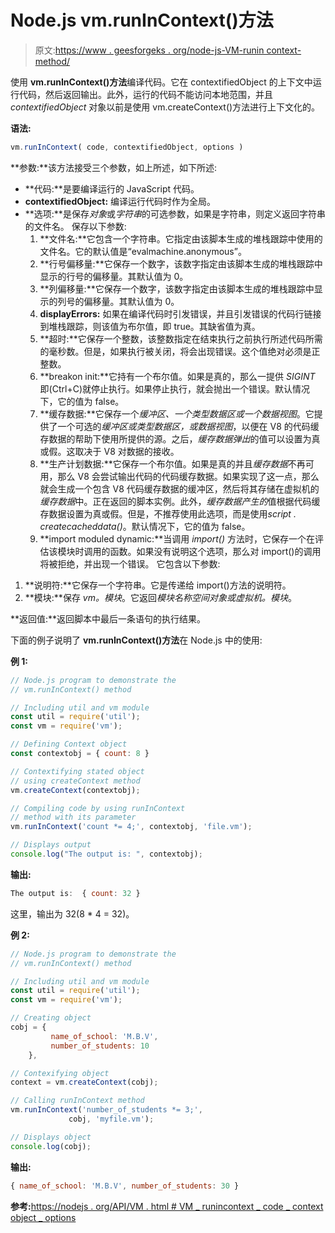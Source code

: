 # Node.js vm.runInContext()方法

> 原文:[https://www . geesforgeks . org/node-js-VM-runin context-method/](https://www.geeksforgeeks.org/node-js-vm-runincontext-method/)

使用 **vm.runInContext()方法**编译代码。它在 contextifiedObject 的上下文中运行代码，然后返回输出。此外，运行的代码不能访问本地范围，并且 *contextifiedObject* 对象以前是使用 vm.createContext()方法进行上下文化的。

**语法:**

```js
vm.runInContext( code, contextifiedObject, options )
```

**参数:**该方法接受三个参数，如上所述，如下所述:

*   **代码:**是要编译运行的 JavaScript 代码。
*   **contextifiedObject:** 编译运行代码时作为全局。
*   **选项:**是保存*对象*或*字符串*的可选参数，如果是字符串，则定义返回字符串的文件名。
    保存以下参数:
    1.  **文件名:**它包含一个字符串。它指定由该脚本生成的堆栈跟踪中使用的文件名。它的默认值是“evalmachine.anonymous”。
    2.  **行号偏移量:**它保存一个数字，该数字指定由该脚本生成的堆栈跟踪中显示的行号的偏移量。其默认值为 0。
    3.  **列偏移量:**它保存一个数字，该数字指定由该脚本生成的堆栈跟踪中显示的列号的偏移量。其默认值为 0。
    4.  **displayErrors:** 如果在编译代码时引发错误，并且引发错误的代码行链接到堆栈跟踪，则该值为布尔值，即 true。其缺省值为真。
    5.  **超时:**它保存一个整数，该整数指定在结束执行之前执行所述代码所需的毫秒数。但是，如果执行被关闭，将会出现错误。这个值绝对必须是正整数。
    6.  **breakon init:**它持有一个布尔值。如果是真的，那么一提供 *SIGINT* 即(Ctrl+C)就停止执行。如果停止执行，就会抛出一个错误。默认情况下，它的值为 false。
    7.  **缓存数据:**它保存一个*缓冲区、一个类型数据区或一个数据视图*。它提供了一个可选的*缓冲区或类型数据区，或数据视图*，以便在 V8 的代码缓存数据的帮助下使用所提供的源。之后，*缓存数据弹出*的值可以设置为真或假。这取决于 V8 对数据的接收。
    8.  **生产计划数据:**它保存一个布尔值。如果是真的并且*缓存数据*不再可用，那么 V8 会尝试输出代码的代码缓存数据。如果实现了这一点，那么就会生成一个包含 V8 代码缓存数据的缓冲区，然后将其存储在虚拟机的*缓存数据*中。正在返回的脚本实例。此外，*缓存数据产生的*值根据代码缓存数据设置为真或假。但是，不推荐使用此选项，而是使用*script . createcacheddata()*。默认情况下，它的值为 false。
    9.  **import moduled dynamic:**当调用 *import()* 方法时，它保存一个在评估该模块时调用的函数。如果没有说明这个选项，那么对 import()的调用将被拒绝，并出现一个错误。
        它包含以下参数:

1.  **说明符:**它保存一个字符串。它是传递给 import()方法的说明符。
2.  **模块:**保存 *vm。模块*。它返回*模块名称空间对象或虚拟机。模块*。

**返回值:**返回脚本中最后一条语句的执行结果。

下面的例子说明了 **vm.runInContext()方法**在 Node.js 中的使用:

**例 1:**

```js
// Node.js program to demonstrate the     
// vm.runInContext() method

// Including util and vm module
const util = require('util');
const vm = require('vm');

// Defining Context object
const contextobj = { count: 8 }

// Contextifying stated object
// using createContext method
vm.createContext(contextobj);

// Compiling code by using runInContext
// method with its parameter
vm.runInContext('count *= 4;', contextobj, 'file.vm');

// Displays output
console.log("The output is: ", contextobj);
```

**输出:**

```js
The output is:  { count: 32 }

```

这里，输出为 32(8 * 4 = 32)。

**例 2:**

```js
// Node.js program to demonstrate the     
// vm.runInContext() method

// Including util and vm module
const util = require('util');
const vm = require('vm');

// Creating object
cobj = {
         name_of_school: 'M.B.V',
         number_of_students: 10
    },

// Contexifying object
context = vm.createContext(cobj);

// Calling runInContext method
vm.runInContext('number_of_students *= 3;',
             cobj, 'myfile.vm');

// Displays object
console.log(cobj);
```

**输出:**

```js
{ name_of_school: 'M.B.V', number_of_students: 30 }

```

**参考:**[https://nodejs . org/API/VM . html # VM _ runincontext _ code _ context object _ options](https://nodejs.org/api/vm.html#vm_vm_runincontext_code_contextifiedobject_options)